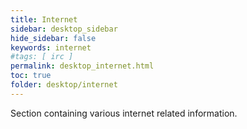 ```yaml
---
title: Internet
sidebar: desktop_sidebar
hide_sidebar: false
keywords: internet
#tags: [ irc ]
permalink: desktop_internet.html
toc: true
folder: desktop/internet
---
```


Section containing various internet related information.
